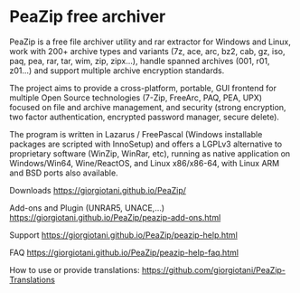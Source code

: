 PeaZip free archiver
======

PeaZip is a free file archiver utility and rar extractor for Windows and Linux, work with 200+ archive types and variants (7z, ace, arc, bz2, cab, gz, iso, paq, pea, rar, tar, wim, zip, zipx...), handle spanned archives (001, r01, z01...) and support multiple archive encryption standards.

The project aims to provide a cross-platform, portable, GUI frontend for multiple Open Source technologies (7-Zip, FreeArc, PAQ, PEA, UPX) focused on file and archive management, and security (strong encryption, two factor authentication, encrypted password manager, secure delete).

The program is written in Lazarus / FreePascal (Windows installable packages are scripted with InnoSetup) and offers a LGPLv3 alternative to proprietary software (WinZip, WinRar, etc), running as native application on Windows/Win64, Wine/ReactOS, and Linux x86/x86-64, with Linux ARM and BSD ports also available.

Downloads https://giorgiotani.github.io/PeaZip/

Add-ons and Plugin (UNRAR5, UNACE,...) https://giorgiotani.github.io/PeaZip/peazip-add-ons.html

Support https://giorgiotani.github.io/PeaZip/peazip-help.html

FAQ https://giorgiotani.github.io/PeaZip/peazip-help-faq.html

How to use or provide translations: https://github.com/giorgiotani/PeaZip-Translations
